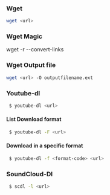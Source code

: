 


### Wget
```bash
wget <url>

```
### Wget Magic
wget -r --convert-links <url>

### Wget Output file

```bash
wget <url> -O outputfilename.ext
```

### Youtube-dl

```bash
 $ youtube-dl <url>

```

#### List Download format

```bash
 $ youtube-dl -F <url>
```

#### Download in a specific format
```bash
 $ youtube-dl -f <format-code> <url>
```



### SoundCloud-Dl

```bash
 $ scdl -l <url>

```
